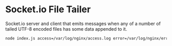 # Socket.io File Tailer

Socket.io server and client that emits messages when any of a number
of tailed UTF-8 encoded files has some data appended to it.

```bash
node index.js access=/var/log/nginx/access.log error=/var/log/nginx/error.log
```
